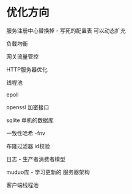 # 优化方向

服务注册中心替换掉 - 写死的配置表 可以动态扩充

负载均衡

网关流量管控

HTTP服务器优化

线程池

epoll

openssl 加密接口

sqlite 单机的数据库

一致性哈希 -fnv

布隆过滤器 id校验

日志 - 生产者消费者模型

muduo库 - 学习更新的 服务器架构

客户端线程池
